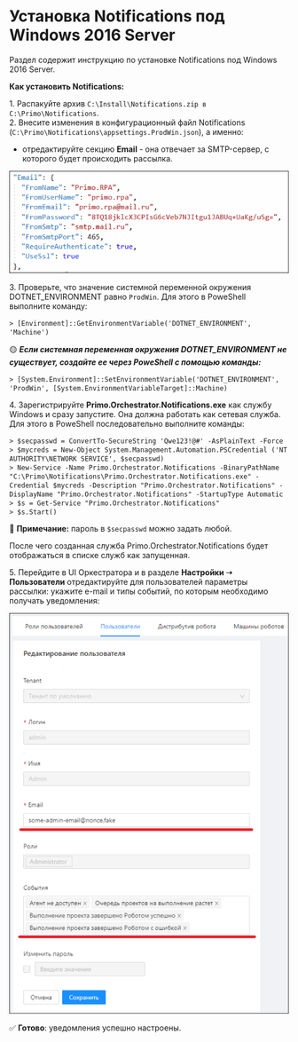 # Установка Notifications под Windows 2016 Server
Раздел содержит инструкцию по установке Notifications под Windows 2016 Server.

**Как установить Notifications:**

1\. Распакуйте архив `C:\Install\Notifications.zip в C:\Primo\Notifications`.\
2\. Внесите изменения в конфигурационный файл Notifications (`C:\Primo\Notifications\appsettings.ProdWin.json`), а именно:
    
  * отредактируйте секцию **Email** - она отвечает за SMTP-сервер, с которого будет происходить рассылка.

![](<../../../.gitbook/assets/install-notifications-1.png>)

3\. Проверьте, что значение системной переменной окружения DOTNET_ENVIRONMENT равно `ProdWin`. Для этого в PoweShell выполните команду:
```
> [Environment]::GetEnvironmentVariable('DOTNET_ENVIRONMENT', 'Machine')
```
:yellow_circle: ***Если системная переменная окружения DOTNET_ENVIRONMENT не существует, создайте ее через PoweShell с помощью команды:***
```
> [System.Environment]::SetEnvironmentVariable('DOTNET_ENVIRONMENT', 'ProdWin', [System.EnvironmentVariableTarget]::Machine)
```
4\. Зарегистрируйте **Primo.Orchestrator.Notifications.exe** как службу Windows и сразу запустите. Она должна работать как сетевая служба. Для этого в PoweShell последовательно выполните команды:
```
> $secpasswd = ConvertTo-SecureString 'Qwe123!@#' -AsPlainText -Force 
> $mycreds = New-Object System.Management.Automation.PSCredential ('NT AUTHORITY\NETWORK SERVICE', $secpasswd)  
> New-Service -Name Primo.Orchestrator.Notifications -BinaryPathName "C:\Primo\Notifications\Primo.Orchestrator.Notifications.exe" -Credential $mycreds -Description "Primo.Orchestrator.Notifications" -DisplayName "Primo.Orchestrator.Notifications" -StartupType Automatic 
> $s = Get-Service "Primo.Orchestrator.Notifications"
> $s.Start()
```
:large_blue_circle: **Примечание:** пароль в `$secpasswd` можно задать любой. 

После чего созданная служба Primo.Orchestrator.Notifications будет отображаться в списке служб как запущенная.

5\. Перейдите в UI Оркестратора и в разделе **Настройки ➝ Пользователи** отредактируйте для пользователей параметры рассылки: укажите e-mail и типы событий, по которым необходимо получать уведомления:

![](<../../../.gitbook/assets/install-notifications-2.png>)

:white_check_mark: **Готово**: уведомления успешно настроены.

